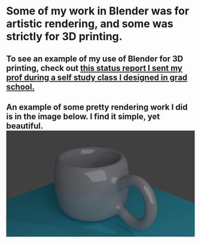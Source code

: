 # Some of my work in Blender was for artistic rendering, and some was strictly for 3D printing.

## To see an example of my use of Blender for 3D printing, check out [this status report I sent my prof during a self study class I designed in grad school.](https://www.dropbox.com/s/alrs82bqx5ndvv3/CartPoleProject_Update08202017.pdf?dl=0)

## An example of some pretty rendering work I did is in the image below. I find it simple, yet beautiful. ![cup image](./cup.png)